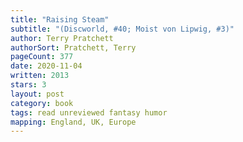 ```yaml
---
title: "Raising Steam"
subtitle: "(Discworld, #40; Moist von Lipwig, #3)"
author: Terry Pratchett
authorSort: Pratchett, Terry
pageCount: 377
date: 2020-11-04
written: 2013
stars: 3
layout: post
category: book
tags: read unreviewed fantasy humor
mapping: England, UK, Europe
---
```


